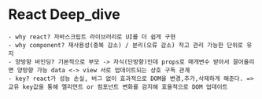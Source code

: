 # React Deep_dive

    - why react? 자바스크립트 라이브러리로 UI를 더 쉽게 구현
    - why component? 재사용성(중복 감소) / 분리(오류 감소) 작고 관리 가능한 단위로 유지
    - 양방향 바인딩? 기본적으로 부모 -> 자식(단방향)인데 props로 매개변수 받아서 끌어올리면 양방향 가능 data <-> view 서로 업데이트되는 상호 구독 관계
    - key? react가 성능 손실, 버그 없이 효과적으로 DOM을 변경,추가,삭제하게 해준다. => 교유 key값을 통해 엘리먼트 or 컴포넌트 변화를 감지해 효율적으로 DOM 업데이트